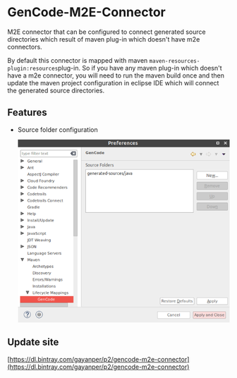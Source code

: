 # GenCode-M2E-Connector
M2E connector that can be configured to connect generated source directories which result of maven plug-in which doesn't have m2e connectors. 

By default this connector is mapped with maven `maven-resources-plugin:resources`plug-in. So if you have any maven plug-in which doesn't have a m2e connector, you will need to run the maven build once and then update the maven project configuration in eclipse IDE which will connect the generated source directories.

## Features

- Source folder configuration 

  ![](images/sources-config.png)


## Update site
[https://dl.bintray.com/gayanper/p2/gencode-m2e-connector](https://dl.bintray.com/gayanper/p2/gencode-m2e-connector)


